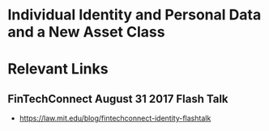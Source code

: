# Individual Identity and Personal Data and a New Asset Class



# Relevant Links

## FinTechConnect August 31 2017 Flash Talk

* https://law.mit.edu/blog/fintechconnect-identity-flashtalk
